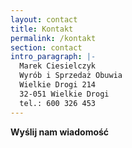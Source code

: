 ```yaml
---
layout: contact
title: Kontakt
permalink: /kontakt
section: contact
intro_paragraph: |-
  Marek Ciesielczyk  
  Wyrób i Sprzedaż Obuwia  
  Wielkie Drogi 214  
  32-051 Wielkie Drogi  
  tel.: 600 326 453
---
```

**Wyślij nam wiadomość**